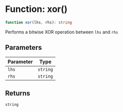 # Function: xor()

```ts
function xor(lhs, rhs): string
```

Performs a bitwise XOR operation between `lhs` and `rhs`

## Parameters

| Parameter | Type |
| ------ | ------ |
| `lhs` | `string` |
| `rhs` | `string` |

## Returns

`string`
